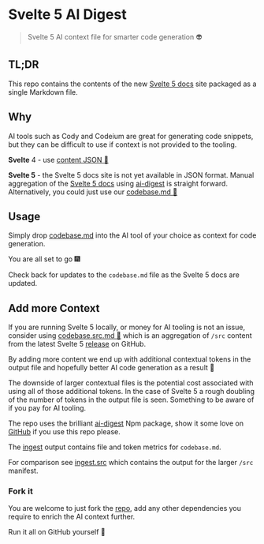 # Svelte 5 AI Digest

> Svelte 5 AI context file for smarter code generation :alien:

## TL;DR

This repo contains the contents of the new [Svelte 5 docs](https://svelte-5-preview.vercel.app/docs) site packaged as a single Markdown file.

## Why

AI tools such as Cody and Codeium are great for generating code snippets, but they can be difficult to use if context is not provided to the tooling.

**Svelte** 4 - use [content JSON 🔗](https://kit.svelte.dev/content.json)

**Svelte 5** - the Svelte 5 docs site is not yet available in JSON format. Manual aggregation of the [Svelte 5 docs](https://svelte-5-preview.vercel.app/docs) using [ai-digest](https://github.com/khromov/ai-digest) is straight forward. Alternatively, you could just use our [codebase.md 📂](./codebase.md)

## Usage

Simply drop [codebase.md](./codebase.md) into the AI tool of your choice as context for code generation.

You are all set to go :fireworks:

Check back for updates to the `codebase.md` file as the Svelte 5 docs are updated.

## Add more Context

If you are running Svelte 5 locally, or money for AI tooling is not an issue, consider using [codebase.src.md 📂](./codebase.src.md) which is an aggregation of `/src` content from the latest Svelte 5 [release](https://github.com/sveltejs/svelte/releases) on GitHub.

By adding more content we end up with additional contextual tokens in the output file and hopefully better AI code generation as a result 🤞

The downside of larger contextual files is the potential cost associated with using all of those additional tokens. In the case of Svelte 5 a rough doubling of the number of tokens in the output file is seen. Something to be aware of if you pay for AI tooling.

The repo uses the brilliant [ai-digest](https://www.npmjs.com/package/ai-digest) Npm package, show it some love on [GitHub](https://github.com/khromov/ai-digest) if you use this repo please.

The [ingest](./ingest.md) output contains file and token metrics for `codebase.md`.

For comparison see [ingest.src](./ingest.src.md) which contains the output for the larger `/src` manifest.

### Fork it

You are welcome to just fork the [repo](https://github.com/kevinobee/svelte5-ai-digest.git), add any other dependencies you require to enrich the AI context further.

Run it all on GitHub yourself 🎇
